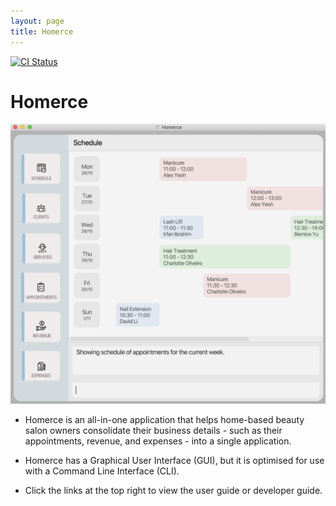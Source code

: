```yaml
---
layout: page
title: Homerce
---
```

[![CI Status](https://github.com/AY2021S1-CS2103T-W13-3/tp/workflows/Java%20CI/badge.svg)](https://github.com/AY2021S1-CS2103T-W13-3/tp/actions)

# Homerce

![Ui](./images/Ui.png)

- Homerce is an all-in-one application that helps home-based beauty salon owners consolidate their business details - 
such as their appointments, revenue, and expenses - into a single application. 

- Homerce has a Graphical User Interface (GUI), but it is optimised for use with a Command Line Interface (CLI).

- Click the links at the top right to view the user guide or developer guide.
